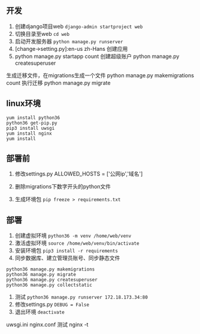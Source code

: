 ## 开发
1. 创建django项目web
`django-admin startproject web`
1. 切换目录至web
`cd web`
1. 启动开发服务器
`python manage.py runserver`
1. [change->setting.py]:en-us zh-Hans
创建应用
1. python manage.py startapp count
创建超级账户
python manage.py createsuperuser


生成迁移文件，在migrations生成一个文件
python manage.py makemigrations count
执行迁移
python manage.py migrate

## linux环境
```shell
yum install python36
python36 get-pip.py
pip3 install uwsgi
yum install nginx
yum install
```

## 部署前
1. 修改settings.py
ALLOWED_HOSTS = ['公网ip','域名']

1. 删除migrations下数字开头的python文件

1. 生成环境包
`pip freeze > requirements.txt`

## 部署
1. 创建虚拟环境
`python36 -m venv /home/web/venv`
1. 激活虚拟环境
`source /home/web/venv/bin/activate`
1. 安装环境包
`pip3 install -r requirements`
1. 同步数据库、建立管理员账号、同步静态文件
```shell
python36 manage.py makemigrations
python36 manage.py migrate
python36 manage.py createsuperuser
python36 manage.py collectstatic
```
1. 测试
`python36 manage.py runserver 172.18.173.34:80`
1. 修改settings.py
`DEBUG = False`
1. 退出环境
`deactivate`

uwsgi.ini
nginx.conf
测试
nginx -t
